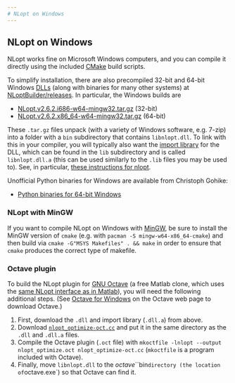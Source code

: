 ```yaml
---
# NLopt on Windows
---
```


NLopt on Windows
----------------

NLopt works fine on Microsoft Windows computers, and you can compile it directly using the included [CMake](https://en.wikipedia.org/wiki/CMake) build scripts.

To simplify installation, there are also precompiled 32-bit and 64-bit Windows [DLLs](https://en.wikipedia.org/wiki/Dynamic-link_library) (along with binaries for many other systems) at [NLoptBuilder/releases](https://github.com/stevengj/NLoptBuilder/releases).  In particular, the Windows builds are

-  [NLopt.v2.6.2.i686-w64-mingw32.tar.gz](https://github.com/stevengj/NLoptBuilder/releases/download/v2.6.2/NLopt.v2.6.2.i686-w64-mingw32.tar.gz) (32-bit)
-  [NLopt.v2.6.2.x86_64-w64-mingw32.tar.gz](https://github.com/stevengj/NLoptBuilder/releases/download/v2.6.2/NLopt.v2.6.2.x86_64-w64-mingw32.tar.gz) (64-bit)

These `.tar.gz` files unpack (with a variety of Windows software, e.g. 7-zip) into a folder with a `bin` subdirectory that contains `libnlopt.dll`.  To link with this in your compiler, you will typically also want the [import library](https://stackoverflow.com/questions/3573475/how-does-the-import-library-work-details) for the DLL, which can be found in the `lib` subdirectory and is called `libnlopt.dll.a` (this can be used similarly to the `.lib` files you may be used to).   See, in particular, [these instructions for nlopt](https://www.mathworks.com/matlabcentral/answers/380072-mex-error-undefined-reference#answer_356517).

Unofficial Python binaries for Windows are available from Christoph Gohike:

-   [Python binaries for 64-bit Windows](http://www.lfd.uci.edu/~gohlke/pythonlibs/#nlopt)

### NLopt with MinGW

If you want to compile NLopt on Windows with [MinGW](https://www.mingw-w64.org/), be sure to install the MinGW version of `cmake` (e.g. with `pacman -S mingw-w64-x86_64-cmake`) and then build via `cmake -G"MSYS Makefiles" . && make` in order to ensure that `cmake` produces the correct type of makefile.

### Octave plugin

To build the NLopt plugin for [GNU Octave](https://en.wikipedia.org/wiki/GNU_Octave) (a free Matlab clone, which uses the [same NLopt interface as in Matlab](NLopt_Matlab_Reference.md)), you will need the following additional steps. (See [Octave for Windows](https://wiki.octave.org/Octave_for_Microsoft_Windows) on the Octave web page to download Octave.)

1.  First, download the `.dll` and import library (`.dll.a`) from above.
2.  Download [`nlopt_optimize-oct.cc`](https://github.com/stevengj/nlopt/raw/master/src/octave/nlopt_optimize-oct.cc) and put it in the same directory as the `.dll` and `.dll.a` files.
3.  Compile the Octave plugin (`.oct` file) with `mkoctfile -lnlopt --output nlopt_optimize.oct nlopt_optimize-oct.cc` (`mkoctfile` is a program included with Octave).
4.  Finally, move `libnlopt.dll` to the *octave*``bin` directory (the location of `octave.exe`) so that Octave can find it.
